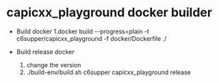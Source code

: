 # capicxx_playground docker builder
       
* Build docker
    1.docker build --progress=plain -t c6supper/capicxx_playground -f docker/Dockerfile ./
    
* Build release docker
    1. change the version
    2. ./build-env/build.sh c6supper capicxx_playground release
